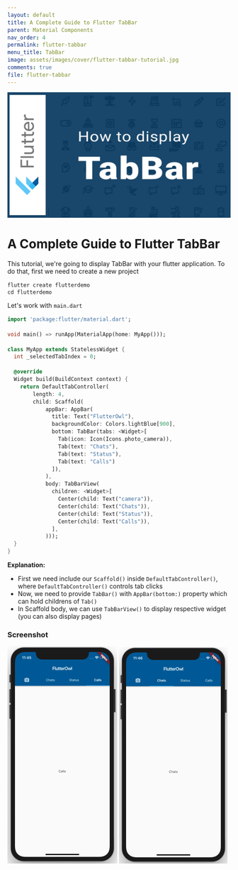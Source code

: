 ```yaml
---
layout: default
title: A Complete Guide to Flutter TabBar
parent: Material Components
nav_order: 4
permalink: flutter-tabbar
menu_title: TabBar
image: assets/images/cover/flutter-tabbar-tutorial.jpg
comments: true
file: flutter-tabbar
---
```


<img src="assets/images/cover/flutter-tabbar-tutorial.jpg">

# A Complete Guide to Flutter TabBar

This tutorial, we're going to display TabBar with your flutter application. To do that, first we need to create a new project

    flutter create flutterdemo
    cd flutterdemo

Let's work with `main.dart`

```dart
import 'package:flutter/material.dart';

void main() => runApp(MaterialApp(home: MyApp()));

class MyApp extends StatelessWidget {
  int _selectedTabIndex = 0;

  @override
  Widget build(BuildContext context) {
    return DefaultTabController(
        length: 4,
        child: Scaffold(
            appBar: AppBar(
              title: Text("FlutterOwl"),
              backgroundColor: Colors.lightBlue[900],
              bottom: TabBar(tabs: <Widget>[
                Tab(icon: Icon(Icons.photo_camera)),
                Tab(text: "Chats"),
                Tab(text: "Status"),
                Tab(text: "Calls")
              ]),
            ),
            body: TabBarView(
              children: <Widget>[
                Center(child: Text("camera")),
                Center(child: Text("Chats")),
                Center(child: Text("Status")),
                Center(child: Text("Calls")),
              ],
            )));
  }
}
```

**Explanation:**

- First we need include our `Scaffold()` inside `DefaultTabController()`, where `DefaultTabController()` controls tab clicks
- Now, we need to provide `TabBar()` with `AppBar(bottom:)` property which can hold childrens of `Tab()`
- In Scaffold body, we can use `TabBarView()` to display respective widget (you can also display pages)


### Screenshot

<img src="/assets/images/screenshots/components/flutter-tabbar-example1.png"> <img src="/assets/images/screenshots/components/flutter-tabbar-example2.png">